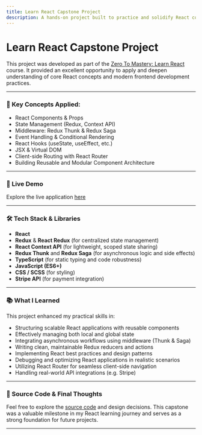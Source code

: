 ```yaml
---
title: Learn React Capstone Project
description: A hands-on project built to practice and solidify React concepts learned from the Zero To Mastery course.
---
```


# Learn React Capstone Project

This project was developed as part of the [Zero To Mastery: Learn React](https://zerotomastery.io/courses/learn-react/) course. It provided an excellent opportunity to apply and deepen understanding of core React concepts and modern frontend development practices.

---

### 🧠 Key Concepts Applied:

- React Components & Props
- State Management (Redux, Context API)
- Middleware: Redux Thunk & Redux Saga
- Event Handling & Conditional Rendering
- React Hooks (useState, useEffect, etc.)
- JSX & Virtual DOM
- Client-side Routing with React Router
- Building Reusable and Modular Component Architecture

---

### 🔗 Live Demo

Explore the live application [here](https://ebarr10-react-capstone.netlify.app)

---

### 🛠️ Tech Stack & Libraries

- **React**
- **Redux** & **React Redux** (for centralized state management)
- **React Context API** (for lightweight, scoped state sharing)
- **Redux Thunk** and **Redux Saga** (for asynchronous logic and side effects)
- **TypeScript** (for static typing and code robustness)
- **JavaScript (ES6+)**
- **CSS / SCSS** (for styling)
- **Stripe API** (for payment integration)

---

### 📚 What I Learned

This project enhanced my practical skills in:

- Structuring scalable React applications with reusable components
- Effectively managing both local and global state
- Integrating asynchronous workflows using middleware (Thunk & Saga)
- Writing clean, maintainable Redux reducers and actions
- Implementing React best practices and design patterns
- Debugging and optimizing React applications in realistic scenarios
- Utilizing React Router for seamless client-side navigation
- Handling real-world API integrations (e.g. Stripe)

---

### 🧾 Source Code & Final Thoughts

Feel free to explore the [source code](https://github.com/ebarr10/ztm-capstone-clothing-store) and design decisions. This capstone was a valuable milestone in my React learning journey and serves as a strong foundation for future projects.

---
